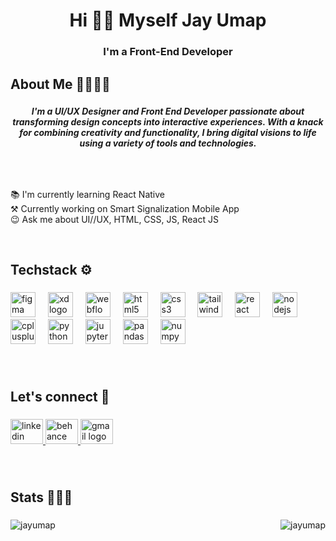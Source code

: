 <h1 align="center">Hi 👋🏻 Myself Jay Umap</h1>

###

<h3 align="center">I'm a Front-End Developer</h3>

###

<h2 align="left">About Me 🫱🏻‍🫲🏻</h2>

###

<h5 align="center">I'm a UI/UX Designer and Front End Developer passionate about transforming design concepts into interactive experiences. With a knack for combining creativity and functionality, I bring digital visions to life using a variety of tools and technologies.</h5><br>

###

<p align="left">📚 I'm currently learning React Native<br>⚒️ Currently working on Smart Signalization Mobile App<br>😉 Ask me about UI//UX, HTML, CSS, JS, React JS</p><br>

###

<h2 align="left">Techstack ⚙️</h2>

###

<div align="left">
  <img src="https://cdn.jsdelivr.net/gh/devicons/devicon/icons/figma/figma-original.svg" height="40" alt="figma logo"  />
  <img width="12" />
  <img src="https://cdn.jsdelivr.net/gh/devicons/devicon/icons/xd/xd-plain.svg" height="40" alt="xd logo"  />
  <img width="12" />
  <img src="https://cdn.jsdelivr.net/gh/devicons/devicon/icons/webflow/webflow-original.svg" height="40" alt="webflow logo"  />
  <img width="12" />
  <img src="https://cdn.jsdelivr.net/gh/devicons/devicon/icons/html5/html5-original.svg" height="40" alt="html5 logo"  />
  <img width="12" />
  <img src="https://cdn.jsdelivr.net/gh/devicons/devicon/icons/css3/css3-original.svg" height="40" alt="css3 logo"  />
  <img width="12" />
  <img src="https://cdn.jsdelivr.net/gh/devicons/devicon/icons/tailwindcss/tailwindcss-original-wordmark.svg" height="40" alt="tailwindcss logo"  />
  <img width="12" />
  <img src="https://cdn.jsdelivr.net/gh/devicons/devicon/icons/react/react-original.svg" height="40" alt="react logo"  />
  <img width="12" />
  <img src="https://cdn.jsdelivr.net/gh/devicons/devicon/icons/nodejs/nodejs-original.svg" height="40" alt="nodejs logo"  />
  <img width="12" />
  <img src="https://cdn.jsdelivr.net/gh/devicons/devicon/icons/cplusplus/cplusplus-original.svg" height="40" alt="cplusplus logo"  />
  <img width="12" />
  <img src="https://cdn.jsdelivr.net/gh/devicons/devicon/icons/python/python-original.svg" height="40" alt="python logo"  />
  <img width="12" />
  <img src="https://cdn.jsdelivr.net/gh/devicons/devicon/icons/jupyter/jupyter-original.svg" height="40" alt="jupyter logo"  />
  <img width="12" />
  <img src="https://cdn.jsdelivr.net/gh/devicons/devicon/icons/pandas/pandas-original.svg" height="40" alt="pandas logo"  />
  <img width="12" />
  <img src="https://cdn.jsdelivr.net/gh/devicons/devicon/icons/numpy/numpy-original.svg" height="40" alt="numpy logo"  />
</div>

###
<br>
<h2 align="left">Let's connect 📱</h2>

###

<div align="left">
  <a href="https://linkedin.com/in/jay-umap" target="_blank">
    <img src="https://raw.githubusercontent.com/maurodesouza/profile-readme-generator/master/src/assets/icons/social/linkedin/default.svg" width="52" height="40" alt="linkedin logo"  />
  </a>
  <a href="https://behance.net/jayumap" target="_blank">
    <img src="https://raw.githubusercontent.com/maurodesouza/profile-readme-generator/master/src/assets/icons/social/behance/default.svg" width="52" height="40" alt="behance logo"  />
  </a>
  <a href="https://mail.google.com/mail/umpjay4757@gmail.com" target="_blank">
    <img src="https://raw.githubusercontent.com/maurodesouza/profile-readme-generator/master/src/assets/icons/social/gmail/default.svg" width="52" height="40" alt="gmail logo"  />
  </a>
</div>

###
<br>
<h2 align="left">Stats 🧑🏻‍💻</h2>

###

<div style="display: flex; justify-content: space-between; background: transparent;">
  <img align="center" src="https://github-readme-stats.vercel.app/api/top-langs?username=jayumap&show_icons=true&locale=en&layout=compact" alt="jayumap" style="margin-right: 10px;" />
  <img align="center" src="https://github-readme-streak-stats.herokuapp.com/?user=jayumap&" alt="jayumap" style="margin-left: 10px;" />
</div>

###
